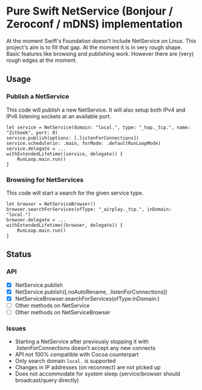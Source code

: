 # Pure Swift NetService (Bonjour / Zeroconf / mDNS) implementation

At the moment Swift's Foundation doesn't include NetService on Linux. This project's aim is to fill that gap. At the moment it is in very rough shape. Basic features like browsing and publishing work. However there are (very) rough edges at the moment.

## Usage

### Publish a NetService

This code will publish a new NetService. It will also setup both IPv4 and IPv6 listening sockets at an available port.

    let service = NetService(domain: "local.", type: "_hap._tcp.", name: "Zithoek", port: 0)
    service.publish(options: [.listenForConnections])
    service.schedule(in: .main, forMode: .defaultRunLoopMode)
    service.delegate = ...
    withExtendedLifetime((service, delegate)) {
        RunLoop.main.run()
    }

### Browsing for NetServices

This code will start a search for the given service type.

    let browser = NetServiceBrowser()
    browser.searchForServices(ofType: "_airplay._tcp.", inDomain: "local.")
    browser.delegate = ...
    withExtendedLifetime((browser, delegate)) {
        RunLoop.main.run()
    }

## Status

### API

* [x] NetService.publish
* [x] NetService.publish([.noAutoRename, .listenForConnections])
* [x] NetServiceBrowser.searchForServices(ofType:inDomain:)
* [ ] Other methods on NetService
* [ ] Other methods on NetServiceBrowser

### Issues

* Starting a NetService after previously stopping it with .listenForConnections doesn't accept any new connects
* API not 100% compatible with Cocoa counterpart
* Only search domain ``local.`` is supported
* Changes in IP addresses (on reconnect) are not picked up
* Does not accommodate for system sleep (service/browser should broadcast/query directly)

